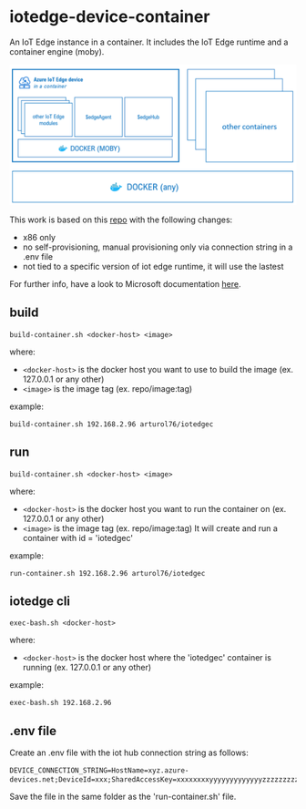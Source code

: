 # iotedge-device-container
An IoT Edge instance in a container.
It includes the IoT Edge runtime and a container engine (moby).

![text](./doc/images/diagram.png)

This work is based on this [repo](https://github.com/toolboc/azure-iot-edge-device-container) with the following changes:
* x86 only
* no self-provisioning, manual provisioning only via connection string in a .env file
* not tied to a specific version of iot edge runtime, it will use the lastest

For further info, have a look to Microsoft documentation [here](https://docs.microsoft.com/en-us/azure/iot-edge/development-environment#iot-edge-device-container).

## build
```
build-container.sh <docker-host> <image>
```
where:
* `<docker-host>` is the docker host you want to use to build the image (ex. 127.0.0.1 or any other)
* `<image>` is the image tag (ex. repo/image:tag)

example:
```
build-container.sh 192.168.2.96 arturol76/iotedgec
```

## run
```
build-container.sh <docker-host> <image>
```
where:
* `<docker-host>` is the docker host you want to run the container on (ex. 127.0.0.1 or any other)
* `<image>` is the image tag (ex. repo/image:tag)
It will create and run a container with id = 'iotedgec'

example:
```
run-container.sh 192.168.2.96 arturol76/iotedgec
```


## iotedge cli
```
exec-bash.sh <docker-host>
```
where:
* `<docker-host>` is the docker host where the 'iotedgec' container is running (ex. 127.0.0.1 or any other)

example:
```
exec-bash.sh 192.168.2.96
```

## .env file
Create an .env file with the iot hub connection string as follows:
```
DEVICE_CONNECTION_STRING=HostName=xyz.azure-devices.net;DeviceId=xxx;SharedAccessKey=xxxxxxxxyyyyyyyyyyyyyzzzzzzzzz
```
Save the file in the same folder as the 'run-container.sh' file.
